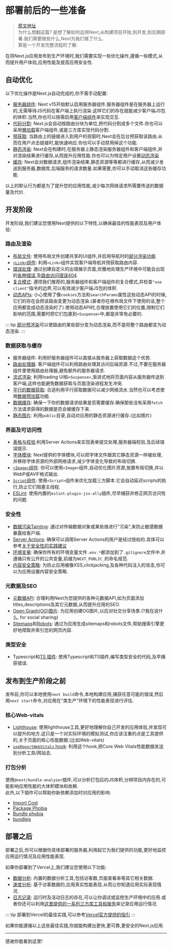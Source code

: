 
# 部署前后的一些准备
> [原文地址](https://nextjs.org/docs/app/building-your-application/deploying/production-checklist)  
> 为什么想翻这篇? 是想了解如何运用Next,从构建项目开始,到开发,到后期部署.我们需要做些什么,Next为我们做了什么.  
> 算是一个开发完整流程的了解.

在将Next.js应用发布到生产环境时,我们需要实现一些优化操作,遵循一些模式,从而提升用户体验,应用性能及提高应用安全性.

## 自动优化
以下优化操作是Next.js自动完成的,你不需手动配置:
- [服务器组件](https://nextjs.org/docs/app/building-your-application/rendering/server-components): Next v15开始默认启用服务器组件.服务器组件是在服务器上运行的,无需等待JS代码在客户端上执行渲染.这样它们的存在就能减少客户端JS包的体积.当然,你也可以按需启用[客户端组件](https://nextjs.org/docs/app/building-your-application/rendering/client-components)来实现交互.
- [代码分割](https://nextjs.org/docs/app/building-your-application/routing/linking-and-navigating#how-routing-and-navigation-works): Next.js会自动按路由分块为单位,把代码分割成多个文件.你也可以采用[懒加载](https://nextjs.org/docs/app/building-your-application/optimizing/lazy-loading)客户端组件,或是三方库实现代码分割.
- [预获取](https://nextjs.org/docs/app/building-your-application/routing/linking-and-navigating#2-prefetching): 当路由上的链接进入到用户的视窗时,Next会在后台预获取该路由.从而在用户点击链接时,能快速响应.你也可以手动禁用掉这个功能.
- [静态渲染](https://nextjs.org/docs/app/building-your-application/rendering/server-components#static-rendering-default): Next会在构建时,在服务器上静态渲染服务器组件和客户端组件,并对渲染结果进行缓存,从而提升应用性能.你也可以为特定用户设置[动态渲染](https://nextjs.org/docs/app/building-your-application/rendering/server-components#dynamic-rendering)
- [缓存](https://nextjs.org/docs/app/building-your-application/caching): Next会对数据请求,组件渲染结果,静态资源等等都进行缓存,从而减少发送到服务器,数据库,后端服务的请求数量.如果需要,你可以手动取消这些缓存功能.  

以上的默认行为都是为了提升您的应用性能,减少每次网络请求所需要传送的数据量及代价.

## 开发阶段
开发阶段,我们建议您使用Next提供的以下特性,以确保最佳的性能表现及用户体验:

### 路由及渲染
- [布局文件](https://nextjs.org/docs/app/building-your-application/routing/layouts-and-templates#layouts): 使用布局文件创建共享的UI组件,并启用导航时的[部分渲染功能](https://nextjs.org/docs/app/building-your-application/routing/linking-and-navigating#4-partial-rendering)
- [`<Link>`组件](https://nextjs.org/docs/app/building-your-application/routing/linking-and-navigating#link-component):  利用`<Link>`组件实现客户端导航并预获取路由内容.
- [错误处理](https://nextjs.org/docs/app/building-your-application/routing/error-handling): 通过创建自定义的出错展示页面,优雅地处理生产环境中可能会出现的[各种错误](https://nextjs.org/docs/app/building-your-application/routing/error-handling),及[路由访问错误404](https://nextjs.org/docs/app/api-reference/file-conventions/not-found).
- [复合模式](https://nextjs.org/docs/app/building-your-application/rendering/composition-patterns): 遵顼我们推荐的,服务器组件和客户端组件的复合模式,并检查`"use client"`指令的边界,可以有效减少客户端JS包的体积.
- [动态APIs](https://nextjs.org/docs/app/building-your-application/rendering/server-components#dynamic-apis): 小心使用了像`cookies`方法和`searchParams`属性这些动态API的时候,它们的存在会把该路由变更为动态渲染.(甚者你在根布局文件下使用的话,整个应用都变成动态渲染的了).使用动态API时,合理放置使用它们的位置,限制它们影响的范围,需要时把它们包裹到`<Suspense>`中,都是非常有必要的.

::: tip
[部分预渲染](https://nextjs.org/blog/next-14#partial-prerendering-preview)可以使路由的某些部分变为动态渲染,而不是将整个路由都变为动态渲染.
:::

### 数据获取与缓存
- 服务器组件: 利用好服务器组件可以直接从服务器上获取数据这个优势.
- [路由处理器](https://nextjs.org/docs/app/building-your-application/routing/route-handlers): 客户端组件可以利用路由处理其访问后端资源.不过,不要在服务器组件里使用路由处理器,避免额外的服务器请求.
- [流式渲染](https://nextjs.org/docs/app/building-your-application/routing/loading-ui-and-streaming): 利用loading UI和`<Suspense>`,渐进式地将页面内容从服务器传送到客户端,这样也能避免数据获取与页面渲染进程发生冲突.
- [平行的数据获取](https://nextjs.org/docs/app/building-your-application/data-fetching/fetching#parallel-and-sequential-data-fetching): 合适利用平行获取数据可以减少网络流水.当然也可以考虑使用[数据预加载](https://nextjs.org/docs/app/building-your-application/data-fetching/fetching#preloading-data)功能.
- [数据缓存](https://nextjs.org/docs/app/building-your-application/caching#data-cache): 确保一下你的数据请求结果是否需要缓存.确保那些没有采用`fetch`方法请求获得的数据是否会被缓存下来.
- [静态图片](https://nextjs.org/docs/app/building-your-application/optimizing/static-assets): 利用`public`目录,自动对应用的静态资源进行缓存.(比如图片)

### 界面及可访问性
- [表格与校验](https://nextjs.org/docs/app/building-your-application/data-fetching/server-actions-and-mutations#forms):利用Server Actions来实现表单提交处理,服务器端校验,及后续错误提示.
- [字体模块](https://nextjs.org/docs/app/building-your-application/optimizing/fonts): Next提供的字体模块,可以把字体文件跟其它静态资源一样被处理,并移除字体资源的外部网络请求,减少字体变化导致的布局切换.
- [`<Image>`组件](https://nextjs.org/docs/app/building-your-application/optimizing/images): 你可以使用`<Image>`组件,自动优化图片资源,放置布局切换,并以WebP或AVIF格式输出.
- [`Script`组件](https://nextjs.org/docs/app/building-your-application/optimizing/scripts): 使用`<Script>`组件来优化加载三方脚本.它会自动延迟scripts的执行,防止它们阻塞主线程.
- [ESLint](https://nextjs.org/docs/architecture/accessibility#linting): 使用内置的`eslint-plugin-jsx-ally`插件,尽早捕获并修正网页访问性的问题.

### 安全性
- [数据污染Tainting](https://nextjs.org/docs/app/building-your-application/data-fetching/fetching#preventing-sensitive-data-from-being-exposed-to-the-client): 通过对传输数据对象或某些值进行"污染",来防止敏感数据暴露给客户端.
- [Server Actions](https://nextjs.org/docs/app/building-your-application/data-fetching/server-actions-and-mutations#authentication-and-authorization): 确保可以调用Server Actions的用户是经过授权的.具体可以参考[关于安全性的实践建议](https://nextjs.org/blog/security-nextjs-server-components-actions)
- [环境变量](https://nextjs.org/docs/app/building-your-application/configuring/environment-variables): 确保你所有的环境变量文件`.env.*`都添加到了`.gitignore`文件中.并遵循只有公开的公共变量,前缀为`NEXT_PUBLIC_`的命名规范.
- [内容安全策略](https://nextjs.org/docs/app/building-your-application/configuring/content-security-policy): 为防止应用被像XSS,clickjacking,及各种代码注入的攻击,你可以为应用设置内容安全策略.

### 元数据及SEO
- [元数据API](https://nextjs.org/docs/app/building-your-application/optimizing/metadata): 合理利用Next为您提供的各种元数据API,如为页面添加titles,descriptions及其它元数据,从而提升应用的SEO.
- [Open Graph(OG)图片](https://nextjs.org/docs/app/api-reference/file-conventions/metadata/opengraph-image): 为应用创建OG图片,以应对社交分享场景.(?我在说什么, for social sharing)
- [Sitemaps](https://nextjs.org/docs/app/api-reference/functions/generate-sitemaps)和[Robots](https://nextjs.org/docs/app/api-reference/file-conventions/metadata/robots): 通过为应用生成sitemaps和robots文件,帮助搜索引擎更好地爬取并索引您的网页内容.

### 类型安全
- Typescript和[TS 插件](https://nextjs.org/docs/app/api-reference/config/typescript): 使用Typescript和TS插件,编写类型安全的代码,及早捕获错误.

## 发布到生产阶段之前
发布前,你可以本地使用`next build`命令,本地构建应用,捕获任意可能的错误,然后用`next start`命令,对应用在"类生产"环境下的性能表现进行评估.

### 核心Web-vitals
- [Lighthouse](https://developers.google.com/web/tools/lighthouse): 使用lighthouse工具,更好地理解你自己开发的应用体验,并发现可以提升的地方.这只是一个对实际环境的模拟测试,你应该注重的点是工具提供的,关于页面的核心性能数据.(比如Web-vitals)
- [`useReportWebVitals` hook](https://nextjs.org/docs/app/api-reference/functions/use-report-web-vitals): 利用这个hook,把Core Web Vitals性能数据发送到分析工具/网站去.

### 打包分析
使用`@next/bundle-analyzer`插件,可以分析打包后的JS体积,分辨项目内存在的,可能影响应用性能的大体积模块和依赖.  
此外,以下插件可以帮助你新依赖添加时对应用的影响:
- [Import Cost](https://marketplace.visualstudio.com/items?itemName=wix.vscode-import-cost)
- [Package Phobia](https://packagephobia.com/)
- [Bundle phobia](https://bundlephobia.com/)
- [bundlejs](https://bundlejs.com/)

## 部署之后
部署之后,你可以根据你具体部署的服务器,利用起它为我们提供的功能,更好地监控应用运行情况及应用性能表现.  

如果你部署到了Vercel上,我们建议您使用以下功能:
- [数据分析](https://vercel.com/analytics?utm_source=next-site&utm_campaign=nextjs-docs&utm_medium=docs): 内置的数据分析工具,包括访客数,页面查看率等其它相关数据.
- [速度分析](https://vercel.com/docs/speed-insights?utm_source=next-site&utm_campaign=nextjs-docs&utm_medium=docs): 基于访客数据的,应用真实性能表现.从而让你知道应用实际表现情况.
- [日志记录](https://vercel.com/docs/observability/runtime-logs?utm_source=next-site&utm_campaign=nextjs-docs&utm_medium=docs): 运行时及活动日志的存在,可以让你调试或监控生产环境中的应用.或者你还可以利用[这里提供的一系列三方库工具和服务](https://vercel.com/integrations?utm_source=next-site&utm_campaign=nextjs-docs&utm_medium=docs)来记录应用运行情况.

::: tip
部署到Vercel的最佳实践,可以参考[Vercel官方提供的指引](https://vercel.com/docs/production-checklist?utm_source=next-site&utm_campaign=nextjs-docs&utm_medium=docs)
::: 

如果你能遵循以上这些最佳实践,你就能构建出更快,更可靠,更安全的Next.js应用.

--- 
感谢你能看到这里!
